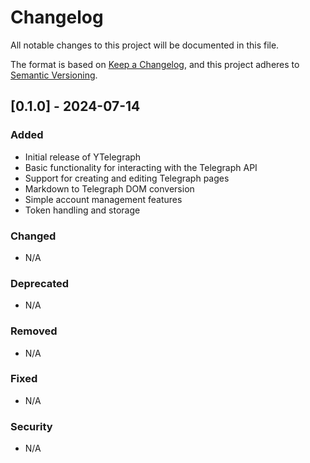 # Changelog

All notable changes to this project will be documented in this file.

The format is based on [Keep a Changelog](https://keepachangelog.com/en/1.0.0/),
and this project adheres to [Semantic Versioning](https://semver.org/spec/v2.0.0.html).

## [0.1.0] - 2024-07-14

### Added

- Initial release of YTelegraph
- Basic functionality for interacting with the Telegraph API
- Support for creating and editing Telegraph pages
- Markdown to Telegraph DOM conversion
- Simple account management features
- Token handling and storage

### Changed

- N/A

### Deprecated

- N/A

### Removed

- N/A

### Fixed

- N/A

### Security

- N/A
